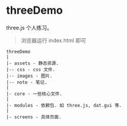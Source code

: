 # threeDemo

three.js 个人练习。

> 浏览器运行 index.html 即可

```
threeDemo
|
|- assets - 静态资源.
|-- css - css 文件.
|-- images - 图片.
|-- note - 笔记.
|
|- core - 一些核心文件.
|
|- modules - 依赖包. 如 three.js, dat.gui 等.
|
|- screens - 具体页面.
```

